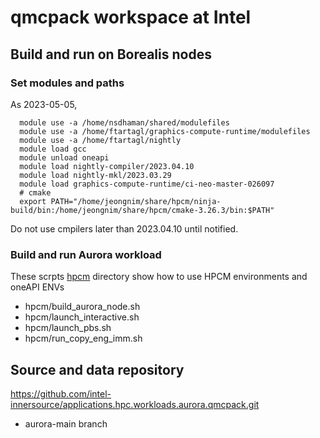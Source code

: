 # qmcpack workspace at Intel

## Build and run on Borealis nodes

### Set modules and paths

As 2023-05-05,
```
  module use -a /home/nsdhaman/shared/modulefiles
  module use -a /home/ftartagl/graphics-compute-runtime/modulefiles
  module use -a /home/ftartagl/nightly
  module load gcc
  module unload oneapi
  module load nightly-compiler/2023.04.10
  module load nightly-mkl/2023.03.29
  module load graphics-compute-runtime/ci-neo-master-026097
  # cmake
  export PATH="/home/jeongnim/share/hpcm/ninja-build/bin:/home/jeongnim/share/hpcm/cmake-3.26.3/bin:$PATH"
```
Do not use cmpilers later than 2023.04.10 until notified.

### Build and run Aurora workload

These scrpts [hpcm](hpcm) directory show how to use HPCM environments and oneAPI ENVs
* hpcm/build_aurora_node.sh
* hpcm/launch_interactive.sh
* hpcm/launch_pbs.sh
* hpcm/run_copy_eng_imm.sh

## Source and data repository

https://github.com/intel-innersource/applications.hpc.workloads.aurora.qmcpack.git

* aurora-main branch
